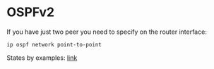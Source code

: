 # OSPFv2
If you have just two peer you need to specify on the router interface:
```
ip ospf network point-to-point
```
States by examples: [link](https://www.computernetworkingnotes.com/ccna-study-guide/ospf-neighbor-states-explained-with-example.html)
